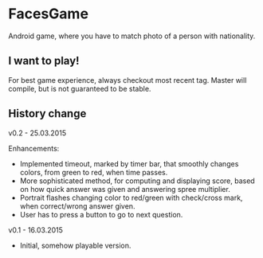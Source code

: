 # FacesGame
Android game, where you have to match photo of a person with nationality.


## I want to play!

For best game experience, always checkout most recent tag. Master will compile, but is not guaranteed to be stable.


## History change

v0.2 - 25.03.2015

Enhancements:

* Implemented timeout, marked by timer bar, that smoothly changes colors, from green to red, when time passes.
* More sophisticated method, for computing and displaying score, based on how quick answer was given and answering spree multiplier.
* Portrait flashes changing color to red/green with check/cross mark, when correct/wrong answer given.
* User has to press a button to go to next question.

v0.1 - 16.03.2015 

* Initial, somehow playable version.

